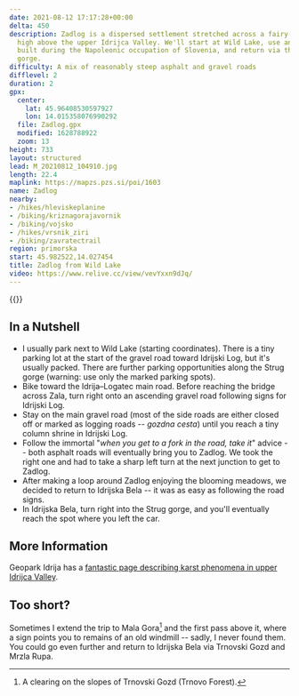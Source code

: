 ```yaml
---
date: 2021-08-12 17:17:28+00:00
delta: 450
description: Zadlog is a dispersed settlement stretched across a fairy-tale flatland
  high above the upper Idrijca Valley. We'll start at Wild Lake, use an old road supposedly
  built during the Napoleonic occupation of Slovenia, and return via the scenic Strug
  gorge.
difficulty: A mix of reasonably steep asphalt and gravel roads
difflevel: 2
duration: 2
gpx:
  center:
    lat: 45.96408530597927
    lon: 14.015358076990292
  file: Zadlog.gpx
  modified: 1628788922
  zoom: 13
height: 733
layout: structured
lead: M_20210812_104910.jpg
length: 22.4
maplink: https://mapzs.pzs.si/poi/1603
name: Zadlog
nearby:
- /hikes/hleviskeplanine
- /biking/kriznagorajavornik
- /biking/vojsko
- /hikes/vrsnik_ziri
- /biking/zavratectrail
region: primorska
start: 45.982522,14.027454
title: Zadlog from Wild Lake
video: https://www.relive.cc/view/vevYxxn9dJq/
---
```

{{<hike-details description="yes">}}

## In a Nutshell

* I usually park next to Wild Lake (starting coordinates). There is a tiny parking lot at the start of the gravel road toward Idrijski Log, but it's usually packed. There are further parking opportunities along the Strug gorge (warning: use only the marked parking spots).
* Bike toward the Idrija–Logatec main road. Before reaching the bridge across Zala, turn right onto an ascending gravel road following signs for Idrijski Log.
* Stay on the main gravel road (most of the side roads are either closed off or marked as logging roads -- *gozdna cesta*) until you reach a tiny column shrine in Idrijski Log.
* Follow the immortal "*when you get to a fork in the road, take it*" advice -- both asphalt roads will eventually bring you to Zadlog. We took the right one and had to take a sharp left turn at the next junction to get to Zadlog.
* After making a loop around Zadlog enjoying the blooming meadows, we decided to return to Idrijska Bela -- it was as easy as following the road signs.
* In Idrijska Bela, turn right into the Strug gorge, and you'll eventually reach the spot where you left the car.

## More Information

Geopark Idrija has a [fantastic page describing karst phenomena in upper Idrijca Valley](https://www.geopark-idrija.si/en/natural-heritage/karst-and-hydrologic-phenomena/).

## Too short?

Sometimes I extend the trip to Mala Gora[^1] and the first pass above it, where a sign points you to remains of an old windmill -- sadly, I never found them. You could go even further and return to Idrijska Bela via Trnovski Gozd and Mrzla Rupa.

[^1]: A clearing on the slopes of Trnovski Gozd (Trnovo Forest).

